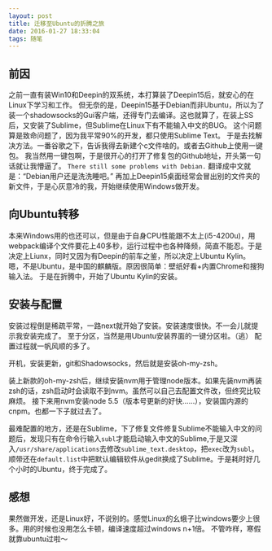 ```yaml
---
layout: post
title: 迁移至Ubuntu的折腾之旅
date: 2016-01-27 18:33:04
tags: 随笔
---
```

## 前因 
之前一直有装Win10和Deepin的双系统，本打算装了Deepin15后，就安心的在Linux下学习和工作。
但无奈的是，Deepin15基于Debian而非Ubuntu，所以为了装一个shadowsocks的Gui客户端，还得专门去编译。这也就算了，在装上SS后，又安装了Sublime，但Sublime在Linux下有不能输入中文的BUG。 这个问题算是致命问题了，因为我平常90%的开发，都只使用Sublime Text。
于是去找解决方法。一番谷歌之下，告诉我得去新建个c文件啥的。或者去Github上使用一键包。 
我当然用一键包啊，于是很开心的打开了修复包的Github地址，开头第一句话就让我懵逼了。 
``` There still some problems with Debian. ``` 
翻译成中文就是：“Debian用户还是洗洗睡吧。”
再加上Deepin15桌面经常会冒出别的文件夹的新文件，于是心灰意冷的我，开始继续使用Windows做开发。 
## 向Ubuntu转移
本来Windows用的也还可以，但是由于自身CPU性能跟不太上(i5-4200u)，用webpack编译个文件要花上40多秒，运行过程中也各种降频，简直不能忍。于是决定上Liunx，同时又因为有Deepin的前车之鉴，所以决定上Ubuntu Kylin。 
嗯，不是Ubuntu，是中国的麒麟版。原因很简单：壁纸好看+内置Chrome和搜狗输入法。 于是在折腾中，开始了Ubuntu Kylin的安装。
## 安装与配置
安装过程倒是稀疏平常，一路next就开始了安装。安装速度很快。不一会儿就提示我安装完成了。
至于分区，当然是用Ubuntu安装界面的一键分区啦。（逃） 配置过程就一帆风顺的多了。

开机，安装更新，git和Shadowsocks，然后就是安装oh-my-zsh。

装上新款的oh-my-zsh后，继续安装nvm用于管理node版本。如果先装nvm再装zsh的话，zsh启动时会读取不到nvm。虽然可以自己去配置文件改，但终究比较麻烦。 接下来用nvm安装node 5.5（版本号更新的好快……），安装国内源的cnpm。也都一下子就过去了。

最难配置的地方，还是在Sublime，下了修复文件修复Sublime不能输入中文的问题后，发现只有在命令行输入`subl`才能启动输入中文的Sublime,于是又深入`/usr/share/applications`去修改`sublime_text.desktop`，把`exec`改为`subl`。顺带还在`default.list`中把默认编辑软件从gedit换成了Sublime。于是耗时好几个小时的Ubuntu，终于完成了。
## 感想 
果然做开发，还是Linux好，不说别的。感觉Linux的幺蛾子比windows要少上很多。用的时候也没用怎么卡顿，编译速度超过windows n+1倍。 不管咋样，寒假就靠ubuntu过啦～